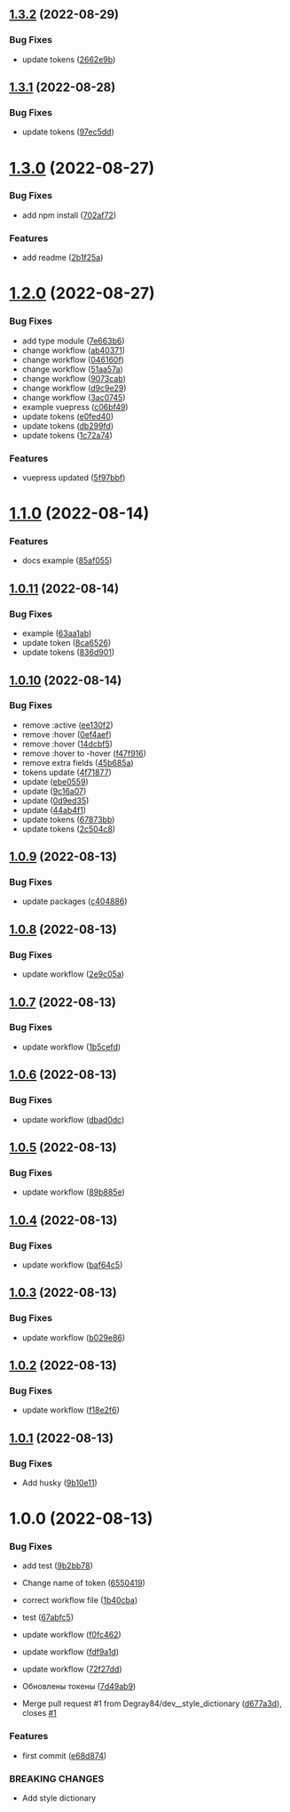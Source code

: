 ## [1.3.2](https://github.com/Degray84/figma-detoks/compare/v1.3.1...v1.3.2) (2022-08-29)


### Bug Fixes

* update tokens ([2662e9b](https://github.com/Degray84/figma-detoks/commit/2662e9bad508c8eb7648e66285c49c7401318ca6))

## [1.3.1](https://github.com/Degray84/figma-detoks/compare/v1.3.0...v1.3.1) (2022-08-28)


### Bug Fixes

* update tokens ([97ec5dd](https://github.com/Degray84/figma-detoks/commit/97ec5dd5966308e6eecd8de998c4c0474d7c6b98))

# [1.3.0](https://github.com/Degray84/figma-detoks/compare/v1.2.0...v1.3.0) (2022-08-27)


### Bug Fixes

* add npm install ([702af72](https://github.com/Degray84/figma-detoks/commit/702af72b7239e10fe41b34aeaea18dd350dea1ae))


### Features

* add readme ([2b1f25a](https://github.com/Degray84/figma-detoks/commit/2b1f25a8f91c7a16619b6e2991b667b2032daba7))

# [1.2.0](https://github.com/Degray84/figma-detoks/compare/v1.1.0...v1.2.0) (2022-08-27)


### Bug Fixes

* add type module ([7e663b6](https://github.com/Degray84/figma-detoks/commit/7e663b6cf2ccb0dae5d1c3e394909e24822476c3))
* change workflow ([ab40371](https://github.com/Degray84/figma-detoks/commit/ab40371ad7ef74929d6840a8d34870a55b666e82))
* change workflow ([046160f](https://github.com/Degray84/figma-detoks/commit/046160fbe83a7f674e2389e189e5f2a651578339))
* change workflow ([51aa57a](https://github.com/Degray84/figma-detoks/commit/51aa57a40016a24d50ac50e5270d7bcb1264e408))
* change workflow ([9073cab](https://github.com/Degray84/figma-detoks/commit/9073cabb9c011035f84fec000f66f84ab258e9d0))
* change workflow ([d9c9e29](https://github.com/Degray84/figma-detoks/commit/d9c9e293be5b033ff1d34257a42fb17b5c27ba65))
* change workflow ([3ac0745](https://github.com/Degray84/figma-detoks/commit/3ac0745261bfc89f7386dac602bd0647220f3480))
* example vuepress ([c06bf49](https://github.com/Degray84/figma-detoks/commit/c06bf49b7ce60cf9b60c5bb677014d36aa31e18b))
* update tokens ([e0fed40](https://github.com/Degray84/figma-detoks/commit/e0fed40f79ec92d29e29454fdb234023c15c7de3))
* update tokens ([db299fd](https://github.com/Degray84/figma-detoks/commit/db299fd9d09f8fd32ab2536dd83209d7be66854a))
* update tokens ([1c72a74](https://github.com/Degray84/figma-detoks/commit/1c72a74af99aaeeff459705469156af9b6621c3c))


### Features

* vuepress updated ([5f97bbf](https://github.com/Degray84/figma-detoks/commit/5f97bbfc1c1ccd272fe05c7797868995c9450469))

# [1.1.0](https://github.com/Degray84/figma-detoks/compare/v1.0.11...v1.1.0) (2022-08-14)


### Features

* docs example ([85af055](https://github.com/Degray84/figma-detoks/commit/85af05544e4d41aec20c6ca16c269018bc7cae87))

## [1.0.11](https://github.com/Degray84/figma-detoks/compare/v1.0.10...v1.0.11) (2022-08-14)


### Bug Fixes

* example ([63aa1ab](https://github.com/Degray84/figma-detoks/commit/63aa1abd0406e88a8e7b4a30f251462598e29938))
* update token ([8ca6526](https://github.com/Degray84/figma-detoks/commit/8ca652657eadd0797cd595d9c5cecf875d22b91c))
* update tokens ([836d901](https://github.com/Degray84/figma-detoks/commit/836d901b99708292f60c2de5bd02aba3b6fb90f1))

## [1.0.10](https://github.com/Degray84/figma-detoks/compare/v1.0.9...v1.0.10) (2022-08-14)


### Bug Fixes

* remove :active ([ee130f2](https://github.com/Degray84/figma-detoks/commit/ee130f2dd1ff5c32b834c5dcb7d38299355830dd))
* remove :hover ([0ef4aef](https://github.com/Degray84/figma-detoks/commit/0ef4aef0e6003570225cd01fd9ad5f15c61cb8a1))
* remove :hover ([14dcbf5](https://github.com/Degray84/figma-detoks/commit/14dcbf5766cbd39dcf3c358b74de76ea6412f546))
* remove :hover to -hover ([f47f916](https://github.com/Degray84/figma-detoks/commit/f47f916074b18b345eb460a61cca646e979d5fde))
* remove extra fields ([45b685a](https://github.com/Degray84/figma-detoks/commit/45b685a7e15029c621b3cf79c9837a5473a302d1))
* tokens update ([4f71877](https://github.com/Degray84/figma-detoks/commit/4f718779f80442a302dc09f38ae939542f4a09c7))
* update ([ebe0559](https://github.com/Degray84/figma-detoks/commit/ebe0559b8730980039aeca05b75b1e5e893cc12e))
* update ([9c16a07](https://github.com/Degray84/figma-detoks/commit/9c16a0700f3ebb456df09ae7cded0dff50a7d444))
* update ([0d9ed35](https://github.com/Degray84/figma-detoks/commit/0d9ed35f66c5eaa7cc02078d17930a2ca5bb7341))
* update ([44ab4f1](https://github.com/Degray84/figma-detoks/commit/44ab4f1f88fbec8bd73f0a62b84aa9d57f6b968c))
* update tokens ([67873bb](https://github.com/Degray84/figma-detoks/commit/67873bb025383d539debc9181dc53a9b9e89fe00))
* update tokens ([2c504c8](https://github.com/Degray84/figma-detoks/commit/2c504c81809b43b0e5f788efa0fed5a6b238e0b9))

## [1.0.9](https://github.com/Degray84/figma-detoks/compare/v1.0.8...v1.0.9) (2022-08-13)


### Bug Fixes

* update packages ([c404886](https://github.com/Degray84/figma-detoks/commit/c404886b67738185d05e919496981b8f887e2282))

## [1.0.8](https://github.com/Degray84/figma-detoks/compare/v1.0.7...v1.0.8) (2022-08-13)


### Bug Fixes

* update workflow ([2e9c05a](https://github.com/Degray84/figma-detoks/commit/2e9c05a6c9779eb8bad04e323fcc3fb8522878a9))

## [1.0.7](https://github.com/Degray84/figma-detoks/compare/v1.0.6...v1.0.7) (2022-08-13)


### Bug Fixes

* update workflow ([1b5cefd](https://github.com/Degray84/figma-detoks/commit/1b5cefdf6d6314667a77b35957de4b2da6b0c5e7))

## [1.0.6](https://github.com/Degray84/figma-detoks/compare/v1.0.5...v1.0.6) (2022-08-13)


### Bug Fixes

* update workflow ([dbad0dc](https://github.com/Degray84/figma-detoks/commit/dbad0dcba0881339a32d9bc31e953fb75b81beb3))

## [1.0.5](https://github.com/Degray84/figma-detoks/compare/v1.0.4...v1.0.5) (2022-08-13)


### Bug Fixes

* update workflow ([89b885e](https://github.com/Degray84/figma-detoks/commit/89b885e07afae53a0fc00b94f44beaed8b193db7))

## [1.0.4](https://github.com/Degray84/figma-detoks/compare/v1.0.3...v1.0.4) (2022-08-13)


### Bug Fixes

* update workflow ([baf64c5](https://github.com/Degray84/figma-detoks/commit/baf64c5daed474637e160de8cb61aa2b907ddf63))

## [1.0.3](https://github.com/Degray84/figma-detoks/compare/v1.0.2...v1.0.3) (2022-08-13)


### Bug Fixes

* update workflow ([b029e86](https://github.com/Degray84/figma-detoks/commit/b029e869eeb7c40895e555bf0c1628e5aaf8a999))

## [1.0.2](https://github.com/Degray84/figma-detoks/compare/v1.0.1...v1.0.2) (2022-08-13)


### Bug Fixes

* update workflow ([f18e2f6](https://github.com/Degray84/figma-detoks/commit/f18e2f63a844a5c10d351b14b062365df18e2ecc))

## [1.0.1](https://github.com/Degray84/figma-detoks/compare/v1.0.0...v1.0.1) (2022-08-13)


### Bug Fixes

* Add husky ([9b10e11](https://github.com/Degray84/figma-detoks/commit/9b10e11f00bf92aecfb89304aa03b0b2227031fb))

# 1.0.0 (2022-08-13)


### Bug Fixes

* add test ([9b2bb78](https://github.com/Degray84/figma-detoks/commit/9b2bb78afa2c04d6e3eec882083851f332f6711d))
* Change name of token ([6550419](https://github.com/Degray84/figma-detoks/commit/6550419a02a30b907a291626b37b153551f4c2d7))
* correct workflow file ([1b40cba](https://github.com/Degray84/figma-detoks/commit/1b40cbadfd89833eaa148c5534e2c1b910277cb2))
* test ([67abfc5](https://github.com/Degray84/figma-detoks/commit/67abfc5da5552bcb597c190cc96d82ed02d856d9))
* update workflow ([f0fc462](https://github.com/Degray84/figma-detoks/commit/f0fc4622d7f9c29deb85d6d2ae88e3129375966a))
* update workflow ([fdf9a1d](https://github.com/Degray84/figma-detoks/commit/fdf9a1d5a371b3fe3b90a8538120c9b09a06a8e8))
* update workflow ([72f27dd](https://github.com/Degray84/figma-detoks/commit/72f27dda1035066e54955ed762ce431af69c1048))
* Обновлены токены ([7d49ab9](https://github.com/Degray84/figma-detoks/commit/7d49ab96334e5dbf179cbded252c26d63998ed19))


* Merge pull request #1 from Degray84/dev__style_dictionary ([d677a3d](https://github.com/Degray84/figma-detoks/commit/d677a3d7fd3d13549b8ef80e146102c190ac45c0)), closes [#1](https://github.com/Degray84/figma-detoks/issues/1)


### Features

* first commit ([e68d874](https://github.com/Degray84/figma-detoks/commit/e68d874d27ab2ba6563d04052dc9a02378de8694))


### BREAKING CHANGES

* Add style dictionary
